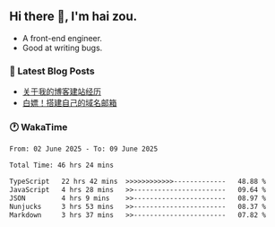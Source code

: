 ## Hi there 👋, I'm hai zou.

- A front-end engineer.
- Good at writing bugs.

### 📖 Latest Blog Posts
<!-- BLOG-POST-LIST:START -->
- [关于我的博客建站经历](https://www.izou.top/2025/01/blog-site-build/)
- [白嫖！搭建自己的域名邮箱](https://www.izou.top/2025/01/domain-mail/)
<!-- BLOG-POST-LIST:END -->

### 🕐 WakaTime
<!--START_SECTION:waka-->

```txt
From: 02 June 2025 - To: 09 June 2025

Total Time: 46 hrs 24 mins

TypeScript   22 hrs 42 mins  >>>>>>>>>>>>-------------   48.88 %
JavaScript   4 hrs 28 mins   >>-----------------------   09.64 %
JSON         4 hrs 9 mins    >>-----------------------   08.97 %
Nunjucks     3 hrs 53 mins   >>-----------------------   08.37 %
Markdown     3 hrs 37 mins   >>-----------------------   07.82 %
```

<!--END_SECTION:waka-->
